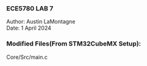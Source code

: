 ### ECE5780 LAB 7
Author: Austin LaMontagne <br />
Date: 1 April 2024 <br />

### Modified Files(From STM32CubeMX Setup):
Core/Src/main.c <br />